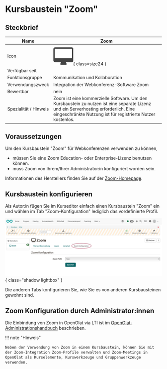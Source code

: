 # Kursbaustein "Zoom"

## Steckbrief

Name | Zoom
---------|----------
Icon | ![Zoom Icon](assets/course_element_zoom_icon.png){ class=size24  }
Verfügbar seit | 
Funktionsgruppe | Kommunikation und Kollaboration
Verwendungszweck | Integration der Webkonferenz-Software Zoom
Bewertbar | nein
Spezialität / Hinweis | Zoom ist eine kommerzielle Software. Um den Kursbaustein zu nutzen ist eine separate Lizenz und ein Serverhosting erforderlich. Eine eingeschränkte Nutzung ist für registrierte Nutzer kostenlos.


## Voraussetzungen

Um den Kursbaustein "Zoom" für Webkonferenzen verwenden zu können,

* müssen Sie eine Zoom Education- oder Enterprise-Lizenz benutzen können.
* muss Zoom von Ihrem/Ihrer Administrator:in konfiguriert worden sein.

Informationen des Herstellers finden Sie auf der [Zoom-Homepage](https://zoom.us).



## Kursbaustein konfigurieren

Als Autor:in fügen Sie im Kurseditor einfach einen Kursbaustein "Zoom" ein und wählen im Tab "Zoom-Konfiguration" lediglich das vordefinierte Profil.

![course_element_zoom_config_v1_de.png](assets/course_element_zoom_config_v1_de.png){ class="shadow lightbox" }

Die anderen Tabs konfigurieren Sie, wie Sie es von anderen Kursbausteinen gewohnt sind.


## Zoom Konfiguration durch Administrator:innen

Die Einbindung von Zoom in OpenOlat via LTI ist im [OpenOlat-Administrationshandbuch](https://docs.openolat.org/de/manual_admin/administration/Zoom/) beschrieben.


!!! note "Hinweis"

    Neben der Verwendung von Zoom in einem Kursbaustein, können Sie mit der Zoom-Integration Zoom-Profile verwalten und Zoom-Meetings in OpenOlat als Kurselemente, Kurswerkzeuge und Gruppenwerkzeuge verwenden.